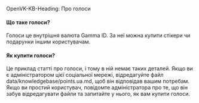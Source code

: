 OpenVK-KB-Heading: Про голоси

#### Що таке голоси?
Голоси це внутрішня валюта Gamma ID. За неї можна купити стікери чи подарунки іншим користувачам.

#### Як купити голоси?
Це приклад статті про голоси, і тому в ній немає таких деталей. Якщо ви є адміністратором цієї соціальної мережі, відредагуйте файл data/knowledgebase/points.ua.md, щоб він відповідав вашим потребам. Якщо ви простий користувач, повідомте адміністратора про те, що він забув відредагувати файли та запитайте у нього, як вам купити голоси.
